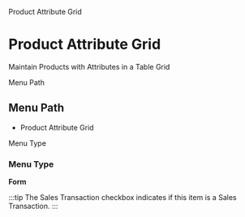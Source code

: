 
Product Attribute Grid
# Product Attribute Grid


Maintain Products with Attributes in a Table Grid

Menu Path
## Menu Path



- Product Attribute Grid

Menu Type
### Menu Type

**Form**

:::tip
The Sales Transaction checkbox indicates if this item is a Sales Transaction.
:::
